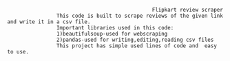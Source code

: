                                                    Flipkart review scraper
                    This code is built to scrape reviews of the given link and write it in a csv file.
                    Important libraries used in this code:
                    1)beautifulsoup-used for webscraping
                    2)pandas-used for writing,editing,reading csv files
                    This project has simple used lines of code and  easy to use.
